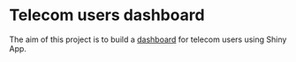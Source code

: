 # Telecom users dashboard
The aim of this project is to build a [dashboard](https://zarah.shinyapps.io/telc/?_ga=2.193198189.1135661885.1626446894-428534872.1626446894) for telecom users using Shiny App.



